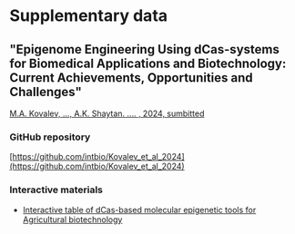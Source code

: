 # Supplementary data
## "Epigenome Engineering Using dCas-systems for Biomedical Applications and Biotechnology: Current Achievements, Opportunities and Challenges"
[M.A. Kovalev, ..., A.K. Shaytan. .... , 2024, sumbitted]()

### GitHub repository
[https://github.com/intbio/Kovalev_et_al_2024](https://github.com/intbio/Kovalev_et_al_2024)

### Interactive materials
- [Interactive table of dCas-based molecular epigenetic tools for Agricultural biotechnology](dCas_tools_table)






